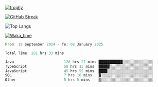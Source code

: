<!--
**ren-joey/ren-joey** is a ✨ _special_ ✨ repository because its `README.md` (this file) appears on your GitHub profile.

Here are some ideas to get you started:

- 🔭 I’m currently working on ...
- 🌱 I’m currently learning ...
- 👯 I’m looking to collaborate on ...
- 🤔 I’m looking for help with ...
- 💬 Ask me about ...
- 📫 How to reach me: ...
- 😄 Pronouns: ...
- ⚡ Fun fact: ...
-->

[![trophy](https://github-profile-trophy.vercel.app/?username=ren-joey&theme=darkhub&column=5)](https://github.com/ren-joey)

[![GitHub Streak](https://streak-stats.demolab.com/?user=ren-joey&theme=dark)](https://github.com/ren-joey)

![Top Langs](https://github-readme-stats.vercel.app/api/top-langs?username=ren-joey&show_icons=true&layout=compact&locale=en&hide=html,CSS,scss,Pug,Twig&theme=dark)

[![Waka_time](https://github-readme-stats.vercel.app/api/wakatime?username=joeyren&theme=dark)](https://github.com/ren-joey)

<!--START_SECTION:waka-->

```rust
From: 19 September 2024 - To: 08 January 2025

Total Time: 281 hrs 33 mins

Java                       126 hrs 27 mins ███████████░░░░░░░░░░░░░░   44.12 %
TypeScript                 58 hrs 13 mins  █████░░░░░░░░░░░░░░░░░░░░   20.31 %
JavaScript                 45 hrs 55 mins  ████░░░░░░░░░░░░░░░░░░░░░   16.02 %
SQL                        7 hrs 16 mins   ▓░░░░░░░░░░░░░░░░░░░░░░░░   02.54 %
Other                      5 hrs 5 mins    ▒░░░░░░░░░░░░░░░░░░░░░░░░   01.78 %
```

<!--END_SECTION:waka-->
